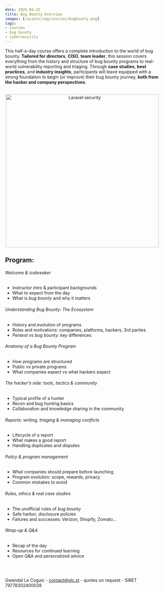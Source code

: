 ```yaml
---
date: 2025-04-22
title: Bug Bounty Overview
images: [/assets/img/courses/bugbounty.png]
tags:
- courses
- bug bounty
- cybersecurity
---
```


This half-a-day course offers a complete introduction to the world of bug bounty. __Tailored for directors__, __CISO__, __team leader__, this session covers everything from the history and structure of bug bounty programs to real-world vulnerability reporting and triaging. Through __case studies__, __best practices__, and __industry insights__, participants will leave equipped with a strong foundation to begin (or improve) their bug bounty journey, __both from the hacker and company perspectives__.
<!--more-->

<br>
<center>
    <img src="/assets/img/courses/bugbounty.png" alt="Laravel security" width="500" />
</center>

## Program:
###### Welcome & icebreaker
- Instructor intro & participant backgrounds  
- What to expect from the day  
- What is _bug bounty_ and why it matters  

###### Understanding Bug Bounty: The Ecosystem
- History and evolution of programs
- Roles and motivations: companies, platforms, hackers, 3rd parties
- _Pentest_ vs _bug bounty_: key differences

###### Anatomy of a Bug Bounty Program
- How programs are structured
- Public vs private programs
- What companies expect vs what hackers expect

###### The hacker’s side: tools, tactics & community
- Typical profile of a hunter
- Recon and bug hunting basics
- Collaboration and knowledge sharing in the community

###### Reports: writing, triaging & managing conflicts
- Lifecycle of a report
- What makes a good report
- Handling duplicates and disputes

###### Policy & program management
- What companies should prepare before launching
- Program evolution: scope, rewards, privacy
- Common mistakes to avoid

###### Rules, ethics & real case studies
- The unofficial rules of _bug bounty_
- Safe harbor, disclosure policies
- Failures and successes: Verizon, Shopify, Zomato...

###### Wrap-up & Q&A
- Recap of the day
- Resources for continued learning
- Open Q&A and personalized advice

<br><br>

Gwendal Le Coguic - <a href="mailto:contact@glc.st" target="_blank">contact@glc.st</a> - quotes on request - SIRET 79778302400038
